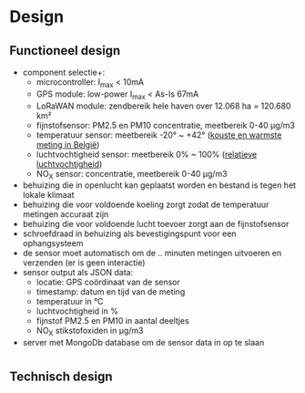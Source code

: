 #

# Design

## Functioneel design
- component selectie+:
	- microcontroller: I<sub>max</sub> < 10mA
	- GPS module: low-power I<sub>max</sub> < As-Is 67mA
	- LoRaWAN module: zendbereik hele haven over 12.068 ha = 120.680 km²
	- fijnstofsensor: PM2.5 en PM10 concentratie, meetbereik 0-40 µg/m3
	- temperatuur sensor: meetbereik -20° ~ +42° (<a href="https://www.frankdeboosere.be/vragen/vraag53.php#:~:text=De%20hoogste%20maximumtemperatuur%20werd%20die,%3A%20MIN%2030%2C1%20graden.">kouste en warmste meting in België</a>)<br>
	- luchtvochtigheid sensor: meetbereik 0% ~ 100% (<a href="https://www.eurabo.be/nl/lexicon/relatieve-vochtigheid">relatieve luchtvochtigheid</a>)<br>
	- NO<sub>X</sub> sensor: concentratie, meetbereik 0-40 µg/m3
- behuizing die in openlucht kan geplaatst worden en bestand is tegen het lokale klimaat
- behuizing die voor voldoende koeling zorgt zodat de temperatuur metingen accuraat zijn
- behuizing die voor voldoende lucht toevoer zorgt aan de fijnstofsensor
- schroefdraad in behuizing als bevestigingspunt voor een ophangsysteem
- de sensor moet automatisch om de .. minuten metingen uitvoeren en verzenden (er is geen interactie)
- sensor output als JSON data:
	- locatie: GPS coördinaat van de sensor
	- timestamp: datum en tijd van de meting
	- temperatuur in °C
	- luchtvochtigheid in %
	- fijnstof PM2.5 en PM10 in aantal deeltjes
	- NO<sub>X</sub> stikstofoxiden in µg/m3
- server met MongoDb database om de sensor data in op te slaan

<div style="page-break-after: always"></div>

#

## Technisch design

<div style="page-break-after: always"></div>